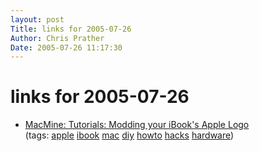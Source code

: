 ```yaml
---
layout: post
Title: links for 2005-07-26  
Author: Chris Prather
Date: 2005-07-26 11:17:30
---
```


# links for 2005-07-26
<ul class="delicious">
	<li>
		<div class="delicious-link"><a href="http://www.macmine.com/more.php?id=123_0_4_0_C">MacMine: Tutorials: Modding your iBook's Apple Logo</a></div>
		<div class="delicious-tags">(tags: <a href="http://del.icio.us/perigrin/apple">apple</a> <a href="http://del.icio.us/perigrin/ibook">ibook</a> <a href="http://del.icio.us/perigrin/mac">mac</a> <a href="http://del.icio.us/perigrin/diy">diy</a> <a href="http://del.icio.us/perigrin/howto">howto</a> <a href="http://del.icio.us/perigrin/hacks">hacks</a> <a href="http://del.icio.us/perigrin/hardware">hardware</a>)</div>
	</li>
</ul>

